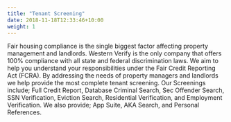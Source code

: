 ```yaml
---
title: "Tenant Screening"
date: 2018-11-18T12:33:46+10:00
weight: 1
---
```


Fair housing compliance is the single biggest factor affecting property management and landlords. Western Verify is the only company that offers 100% compliance with all state and federal discrimination laws. We aim to help you understand your responsibilities under the Fair Credit Reporting Act (FCRA). By addressing the needs of property managers and landlords we help provide the most complete tenant screening. Our Screenings include; Full Credit Report, Database Criminal Search, Sec Offender Search, SSN Verification, Eviction Search, Residential Verification, and Employment Verification. We also provide; App Suite, AKA Search, and Personal References.
